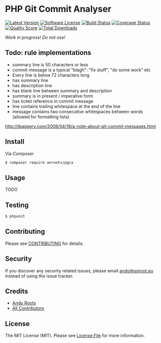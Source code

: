 # PHP Git Commit Analyser

[![Latest Version](https://img.shields.io/github/release/anroots/pgca.svg?style=flat-square)](https://github.com/anroots/pgca/releases)
[![Software License](https://img.shields.io/badge/license-MIT-brightgreen.svg?style=flat-square)](LICENSE.md)
[![Build Status](https://img.shields.io/travis/anroots/pgca/master.svg?style=flat-square)](https://travis-ci.org/anroots/pgca)
[![Coverage Status](https://img.shields.io/scrutinizer/coverage/g/anroots/pgca.svg?style=flat-square)](https://scrutinizer-ci.com/g/anroots/pgca/code-structure)
[![Quality Score](https://img.shields.io/scrutinizer/g/anroots/pgca.svg?style=flat-square)](https://scrutinizer-ci.com/g/anroots/pgca)
[![Total Downloads](https://img.shields.io/packagist/dt/anroots/pgca.svg?style=flat-square)](https://packagist.org/packages/anroots/pgca)

*Work in progress! Do not use!*

## Todo: rule implementations

- summary line is 50 characters or less
- commit message is a typical "blagh": "fix stuff", "do some work" etc
- Every line is below 72 characters long
- has summary line
- has description line
- has blank line between summary and description
- summary is in present / imperative form
- has ticket reference in commit message
- line contains trailing whitespace at the end of the line
- message contains two consecutive whitespaces between words (allowed for formatting lists)

http://tbaggery.com/2008/04/19/a-note-about-git-commit-messages.html

## Install

Via Composer

``` bash
$ composer require anroots/pgca
```

## Usage

TODO

## Testing

``` bash
$ phpunit
```

## Contributing

Please see [CONTRIBUTING](CONTRIBUTING.md) for details.

## Security

If you discover any security related issues, please email ando@sqroot.eu instead of using the issue tracker.

## Credits

- [Ando Roots](https://github.com/anroots)
- [All Contributors](../../contributors)

## License

The MIT License (MIT). Please see [License File](LICENSE.md) for more information.

